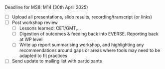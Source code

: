 Deadline for MS8: M14 (30th April 2025)

- [ ] Upload all presentations, slido results, recording/transcript (or links)
- [ ] Post workshop review
   - [ ] Lessons learned: CET/GMT,...
   - [ ] Digestion of outcomes & feeding back into EVERSE. Reporting back at WP level
   - [ ] Write up report summarising workshop, and highlighting any recommendations around gaps or areas where tools may need to be adapted to fit practices

- [ ] Send update to mailing list with participants    
